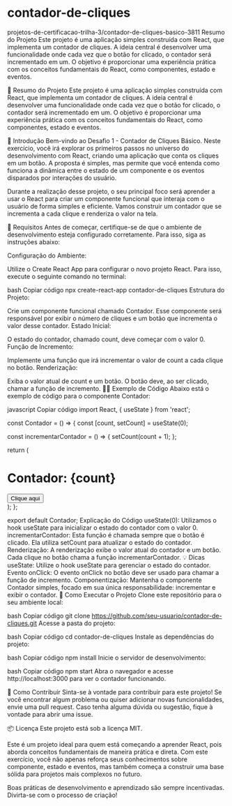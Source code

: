# contador-de-cliques
projetos-de-certificacao-trilha-3/contador-de-cliques-basico-3811
Resumo do Projeto
Este projeto é uma aplicação simples construída com React, que implementa um contador de cliques. A ideia central é desenvolver uma funcionalidade onde cada vez que o botão for clicado, o contador será incrementado em um. O objetivo é proporcionar uma experiência prática com os conceitos fundamentais do React, como componentes, estado e eventos.

📜 Resumo do Projeto
Este projeto é uma aplicação simples construída com React, que implementa um contador de cliques. A ideia central é desenvolver uma funcionalidade onde cada vez que o botão for clicado, o contador será incrementado em um. O objetivo é proporcionar uma experiência prática com os conceitos fundamentais do React, como componentes, estado e eventos.

📝 Introdução
Bem-vindo ao Desafio 1 - Contador de Cliques Básico. Neste exercício, você irá explorar os primeiros passos no universo do desenvolvimento com React, criando uma aplicação que conta os cliques em um botão. A proposta é simples, mas permite que você entenda como funciona a dinâmica entre o estado de um componente e os eventos disparados por interações do usuário.

Durante a realização desse projeto, o seu principal foco será aprender a usar o React para criar um componente funcional que interaja com o usuário de forma simples e eficiente. Vamos construir um contador que se incrementa a cada clique e renderiza o valor na tela.

🔧 Requisitos
Antes de começar, certifique-se de que o ambiente de desenvolvimento esteja configurado corretamente. Para isso, siga as instruções abaixo:

Configuração do Ambiente:

Utilize o Create React App para configurar o novo projeto React.
Para isso, execute o seguinte comando no terminal:

bash
Copiar código
npx create-react-app contador-de-cliques
Estrutura do Projeto:

Crie um componente funcional chamado Contador. Esse componente será responsável por exibir o número de cliques e um botão que incrementa o valor desse contador.
Estado Inicial:

O estado do contador, chamado count, deve começar com o valor 0.
Função de Incremento:

Implemente uma função que irá incrementar o valor de count a cada clique no botão.
Renderização:

Exiba o valor atual de count e um botão. O botão deve, ao ser clicado, chamar a função de incremento.
👩‍💻 Exemplo de Código
Abaixo está o exemplo de código para o componente Contador:

javascript
Copiar código
import React, { useState } from 'react';

const Contador = () => {
  const [count, setCount] = useState(0);

  const incrementarContador = () => {
    setCount(count + 1);
  };

  return (
    <div>
      <h1>Contador: {count}</h1>
      <button onClick={incrementarContador}>Clique aqui</button>
    </div>
  );
};

export default Contador;
Explicação do Código
useState(0): Utilizamos o hook useState para inicializar o estado do contador com o valor 0.
incrementarContador: Esta função é chamada sempre que o botão é clicado. Ela utiliza setCount para atualizar o estado do contador.
Renderização: A renderização exibe o valor atual do contador e um botão. Cada clique no botão chama a função incrementarContador.
💡 Dicas
useState: Utilize o hook useState para gerenciar o estado do contador.
Evento onClick: O evento onClick no botão deve ser usado para chamar a função de incremento.
Componentização: Mantenha o componente Contador simples, focado em sua única responsabilidade: incrementar e exibir o contador.
🚀 Como Executar o Projeto
Clone este repositório para o seu ambiente local:

bash
Copiar código
git clone https://github.com/seu-usuario/contador-de-cliques.git
Acesse a pasta do projeto:

bash
Copiar código
cd contador-de-cliques
Instale as dependências do projeto:

bash
Copiar código
npm install
Inicie o servidor de desenvolvimento:

bash
Copiar código
npm start
Abra o navegador e acesse http://localhost:3000 para ver o contador funcionando.

📝 Como Contribuir
Sinta-se à vontade para contribuir para este projeto! Se você encontrar algum problema ou quiser adicionar novas funcionalidades, envie uma pull request. Caso tenha alguma dúvida ou sugestão, fique à vontade para abrir uma issue.

📦 Licença
Este projeto está sob a licença MIT.

Este é um projeto ideal para quem está começando a aprender React, pois aborda conceitos fundamentais de maneira prática e direta. Com este exercício, você não apenas reforça seus conhecimentos sobre componente, estado e eventos, mas também começa a construir uma base sólida para projetos mais complexos no futuro.

Boas práticas de desenvolvimento e aprendizado são sempre incentivadas. Divirta-se com o processo de criação!
